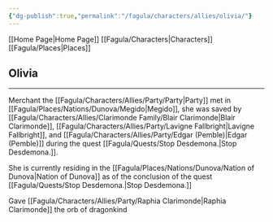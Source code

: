 ```yaml
---
{"dg-publish":true,"permalink":"/fagula/characters/allies/olivia/"}
---
```


[[Home Page\|Home Page]]
[[Fagula/Characters\|Characters]]
[[Fagula/Places\|Places]]

Olivia
--
___
Merchant the [[Fagula/Characters/Allies/Party/Party\|Party]] met in [[Fagula/Places/Nations/Dunova/Megido\|Megido]], she was saved by [[Fagula/Characters/Allies/Clarimonde Family/Blair Clarimonde\|Blair Clarimonde]], [[Fagula/Characters/Allies/Party/Lavigne Fallbright\|Lavigne Fallbright]], and [[Fagula/Characters/Allies/Party/Edgar (Pemble)\|Edgar (Pemble)]] during the quest [[Fagula/Quests/Stop Desdemona.\|Stop Desdemona.]].

She is currently residing in the [[Fagula/Places/Nations/Dunova/Nation of Dunova\|Nation of Dunova]] as of the conclusion of the quest [[Fagula/Quests/Stop Desdemona.\|Stop Desdemona.]]

Gave [[Fagula/Characters/Allies/Party/Raphia Clarimonde\|Raphia Clarimonde]] the orb of dragonkind